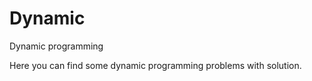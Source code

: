 # Dynamic
Dynamic programming 


Here you can find some dynamic programming problems with solution.

